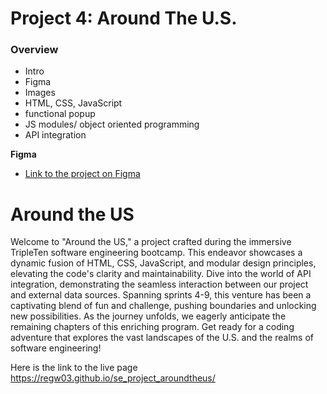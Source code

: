 # Project 4: Around The U.S.

### Overview  

* Intro  
* Figma  
* Images  
* HTML, CSS, JavaScript
* functional popup 
* JS modules/ object oriented programming
* API integration
  
**Figma**  
  
* [Link to the project on Figma](https://www.figma.com/file/ii4xxsJ0ghevUOcssTlHZv/Sprint-3%3A-Around-the-US?node-id=0%3A1)  

# Around the US

Welcome to "Around the US," a project crafted during the immersive TripleTen software engineering bootcamp. This endeavor showcases a dynamic fusion of HTML, CSS, JavaScript, and modular design principles, elevating the code's clarity and maintainability. Dive into the world of API integration, demonstrating the seamless interaction between our project and external data sources. Spanning sprints 4-9, this venture has been a captivating blend of fun and challenge, pushing boundaries and unlocking new possibilities. As the journey unfolds, we eagerly anticipate the remaining chapters of this enriching program. Get ready for a coding adventure that explores the vast landscapes of the U.S. and the realms of software engineering!
 
 Here is the link to the live page https://regw03.github.io/se_project_aroundtheus/ 
